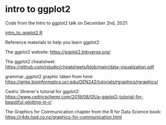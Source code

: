 
# intro to ggplot2 

Code from the Intro to ggplot2 talk on December 2nd, 2021:

[intro_to_ggplot2.R](intro_to_ggplot2.R)

Reference materials to help you learn ggplot2:

The ggplot2 website: https://ggplot2.tidyverse.org/

The ggplot2 cheatsheet: https://github.com/rstudio/cheatsheets/blob/main/data-visualization.pdf

grammar_ggplot2 graphic taken from here: 
https://girke.bioinformatics.ucr.edu/GEN242/tutorials/rgraphics/rgraphics/

Cedric Shrerer's tutorial for ggplot2: https://www.cedricscherer.com/2019/08/05/a-ggplot2-tutorial-for-beautiful-plotting-in-r/

The Graphics for Communication chapter from the R for Data Science book: https://r4ds.had.co.nz/graphics-for-communication.html
